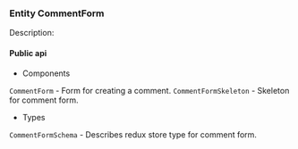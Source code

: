 ### Entity CommentForm

Description:       

#### Public api

- Components

`CommentForm` - Form for creating a comment.
`CommentFormSkeleton` - Skeleton for comment form.

- Types

`CommentFormSchema` - Describes redux store type for comment form.
